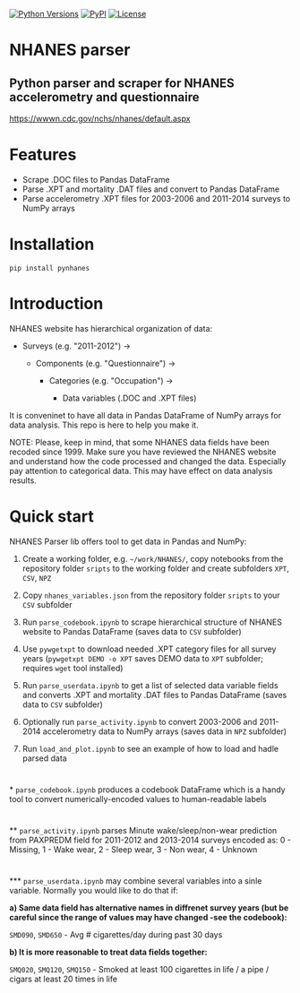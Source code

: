 [![Python Versions](https://img.shields.io/pypi/pyversions/pynhanes?style=plastic)](https://pypi.org/project/pynhanes/)
[![PyPI](https://img.shields.io/pypi/v/pynhanes?style=plastic)](https://pypi.org/project/pynhanes/)
[![License](https://img.shields.io/pypi/l/pynhanes?style=plastic)](https://opensource.org/licenses/MIT)
<!-- [![Documentation Status](https://readthedocs.org/projects/pynhanes/badge/?version=latest)](https://pynhanes.readthedocs.io/en/latest/?badge=latest) -->

# NHANES parser
## Python parser and scraper for NHANES accelerometry and questionnaire
https://wwwn.cdc.gov/nchs/nhanes/default.aspx
#
# Features
- Scrape .DOC files to Pandas DataFrame
- Parse .XPT and mortality .DAT files and convert to Pandas DataFrame
- Parse accelerometry .XPT files for 2003-2006 and 2011-2014 surveys to NumPy arrays

# Installation
```
pip install pynhanes
```

# Introduction

NHANES website has hierarchical organization of data: 

- Surveys (e.g. "2011-2012") -> 

  - Components (e.g. "Questionnaire") ->

    - Categories (e.g. "Occupation") ->

      - Data variables (.DOC and .XPT files)

It is conveninet to have all data in Pandas DataFrame of NumPy arrays for data analysis. This repo is here to help you make it.

NOTE: Please, keep in mind, that some NHANES data fields have been recoded since 1999. Make sure you have reviewed the NHANES website and understand how the code processed and changed the data. Especially pay attention to categorical data. This may have effect on data analysis results.

# Quick start

NHANES Parser lib offers tool to get data in Pandas and NumPy:

1) Create a working folder, e.g. `~/work/NHANES/`, copy notebooks from the repository folder `sripts` to the working folder and create subfolders `XPT`, `CSV`, `NPZ`

2) Copy `nhanes_variables.json` from the repository folder `sripts` to your `CSV` subfolder

2) Run `parse_codebook.ipynb` to scrape hierarchical structure of NHANES website to Pandas DataFrame (saves data to `CSV` subfolder)

3) Use `pywgetxpt` to download needed .XPT category files for all survey years (`pywgetxpt DEMO -o XPT` saves DEMO data to `XPT` subfolder; requires `wget` tool installed)

4) Run `parse_userdata.ipynb` to get a list of selected data variable fields and converts .XPT and mortality .DAT files to Pandas DataFrame (saves data to `CSV` subfolder)

5) Optionally run `parse_activity.ipynb` to convert 2003-2006 and 2011-2014 accelerometry data to NumPy arrays (saves data in `NPZ` subfolder)

6) Run `load_and_plot.ipynb` to see an example of how to load and hadle parsed data

# 

\* `parse_codebook.ipynb` produces a codebook DataFrame which is a handy tool to convert numerically-encoded values to human-readable labels

# 
\** `parse_activity.ipynb` parses Minute wake/sleep/non-wear prediction from PAXPREDM field for 2011-2012 and 2013-2014 surveys encoded as:
0 - Missing, 1 - Wake wear, 2 - Sleep wear, 3 - Non wear, 4 - Unknown 

# 
\*** `parse_userdata.ipynb` may combine several variables into a sinle variable. Normally you would like to do that if:

**a) Same data field has alternative names in diffrenet survey years (but be careful since the range of values may have changed -see the codebook):**

`SMD090`, `SMD650` - Avg # cigarettes/day during past 30 days

 **b) It is more reasonable to treat data fields together:**

`SMQ020`, `SMQ120`, `SMQ150` - Smoked at least 100 cigarettes in life / a pipe / cigars at least 20 times in life


<!-- # Documentation

[https://pynhanes.readthedocs.io](https://pynhanes.readthedocs.io) -->